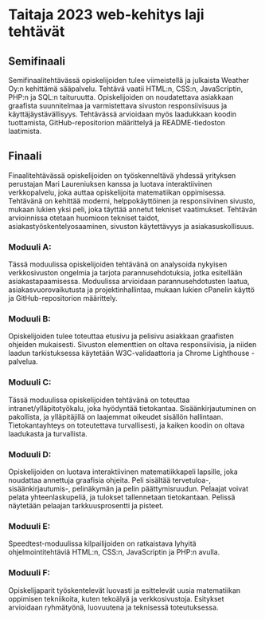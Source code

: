 # Taitaja 2023 web-kehitys laji tehtävät

## Semifinaali

Semifinaalitehtävässä opiskelijoiden tulee viimeistellä ja julkaista Weather Oy:n kehittämä sääpalvelu. Tehtävä vaatii HTML:n, CSS:n, JavaScriptin, PHP:n ja SQL:n taituruutta. Opiskelijoiden on noudatettava asiakkaan graafista suunnitelmaa ja varmistettava sivuston responsiivisuus ja käyttäjäystävällisyys. Tehtävässä arvioidaan myös laadukkaan koodin tuottamista, GitHub-repositorion määrittelyä ja README-tiedoston laatimista.

## Finaali

Finaalitehtävässä opiskelijoiden on työskenneltävä yhdessä yrityksen perustajan Mari Laureniuksen kanssa ja luotava interaktiivinen verkkopalvelu, joka auttaa opiskelijoita matematiikan oppimisessa. Tehtävänä on kehittää moderni, helppokäyttöinen ja responsiivinen sivusto, mukaan lukien yksi peli, joka täyttää annetut tekniset vaatimukset. Tehtävän arvioinnissa otetaan huomioon tekniset taidot, asiakastyöskentelyosaaminen, sivuston käytettävyys ja asiakasuskollisuus.

### Moduuli A:

Tässä moduulissa opiskelijoiden tehtävänä on analysoida nykyisen verkkosivuston ongelmia ja tarjota parannusehdotuksia, jotka esitellään asiakastapaamisessa. Moduulissa arvioidaan parannusehdotusten laatua, asiakasvuorovaikutusta ja projektinhallintaa, mukaan lukien cPanelin käyttö ja GitHub-repositorion määrittely.

### Moduuli B:

Opiskelijoiden tulee toteuttaa etusivu ja pelisivu asiakkaan graafisten ohjeiden mukaisesti. Sivuston elementtien on oltava responsiivisia, ja niiden laadun tarkistuksessa käytetään W3C-validaattoria ja Chrome Lighthouse -palvelua.

### Moduuli C:

Tässä moduulissa opiskelijoiden tehtävänä on toteuttaa intranet/ylläpitotyökalu, joka hyödyntää tietokantaa. Sisäänkirjautuminen on pakollista, ja ylläpitäjillä on laajemmat oikeudet sisällön hallintaan. Tietokantayhteys on toteutettava turvallisesti, ja kaiken koodin on oltava laadukasta ja turvallista.

### Moduuli D:

Opiskelijoiden on luotava interaktiivinen matematiikkapeli lapsille, joka noudattaa annettuja graafisia ohjeita. Peli sisältää tervetuloa-, sisäänkirjautumis-, pelinäkymän ja pelin päättymisruudun. Pelaajat voivat pelata yhteenlaskupeliä, ja tulokset tallennetaan tietokantaan. Pelissä näytetään pelaajan tarkkuusprosentti ja pisteet.

### Moduuli E:

Speedtest-moduulissa kilpailijoiden on ratkaistava lyhyitä ohjelmointitehtäviä HTML:n, CSS:n, JavaScriptin ja PHP:n avulla.

### Moduuli F:

Opiskelijaparit työskentelevät luovasti ja esittelevät uusia matematiikan oppimisen tekniikoita, kuten tekoälyä ja verkkosivustoja. Esitykset arvioidaan ryhmätyönä, luovuutena ja teknisessä toteutuksessa.
